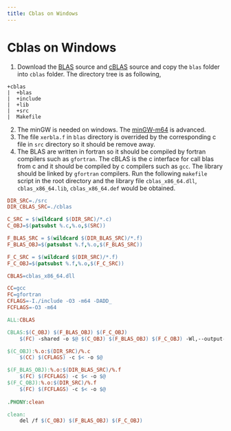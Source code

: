 ```yaml
---
title: Cblas on Windows
---
```

# Cblas on Windows

 1. Download the [BLAS](http://www.netlib.org/blas/) source and [cBLAS](http://www.netlib.org/blas/) source and copy the `blas` folder into `cblas` folder. The directory tree is as following,
 ```
 +cblas
 |  +blas
 |  +include
 |  +lib
 |  +src
 |  Makefile
 ```
 2. The minGW is needed on windows. The [minGW-m64](https://mingw-w64.org) is advanced.
 3. The file `xerbla.f` in `blas` directory is overrided by the corresponding c file in `src` directory so it should be remove away.
 4. The BLAS are written in fortran so it should be compiled by fortran compilers such as `gfortran`. The cBLAS is the c interface for call blas from c and it should be compiled by c compilers such as `gcc`. The library should be linked by `gfortran` compilers. Run the following `makefile` script in the root directory and the library file `cblas_x86_64.dll`, `cblas_x86_64.lib`, `cblas_x86_64.def` would be obtained. 
```makefile
DIR_SRC=./src
DIR_CBLAS_SRC=./cblas

C_SRC = $(wildcard $(DIR_SRC)/*.c)
C_OBJ=$(patsubst %.c,%.o,$(SRC))

F_BLAS_SRC = $(wildcard $(DIR_BLAS_SRC)/*.f)
F_BLAS_OBJ=$(patsubst %.f,%.o,$(F_BLAS_SRC))

F_C_SRC = $(wildcard $(DIR_SRC)/*.f)
F_C_OBJ=$(patsubst %.f,%.o,$(F_C_SRC))

CBLAS=cblas_x86_64.dll

CC=gcc
FC=gfortran
CFLAGS=-I./include -O3 -m64 -DADD_
FCFLAGS=-O3 -m64

ALL:CBLAS

CBLAS:$(C_OBJ) $(F_BLAS_OBJ) $(F_C_OBJ)
	$(FC) -shared -o $@ $(C_OBJ) $(F_BLAS_OBJ) $(F_C_OBJ) -Wl,--output-def,cblas_x86_64.def,--out-implib,cblas_x86_64.lib

$(C_OBJ):%.o:$(DIR_SRC)/%.c
	$(CC) $(CFLAGS) -c $< -o $@

$(F_BLAS_OBJ):%.o:$(DIR_BLAS_SRC)/%.f
	$(FC) $(FCFLAGS) -c $< -o $@
$(F_C_OBJ):%.o:$(DIR_SRC)/%.f
	$(FC) $(FCFLAGS) -c $< -o $@
	
.PHONY:clean

clean:
	del /f $(C_OBJ) $(F_BLAS_OBJ) $(F_C_OBJ)
```